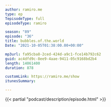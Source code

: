 ```yaml
---
author: ramiro.me
type: ep
TepisodeType: full
episodeType: ramiro

season: "89"
episode: "36"
title: bubbles.of.the.world
Date: "2021-10-05T01:38:00.00+00:00"

mp3url: fa95cba8-2ced-424d-a9c1-fce14b792c62
guid: ac4dfd9c-8ee9-4aae-9411-05c9168bd2b4
length: 14061400
duration: 878

customLink: https://ramiro.me/show
itunesSummary:

---
```

{{< partial "podcast/description/episode.html" >}}
